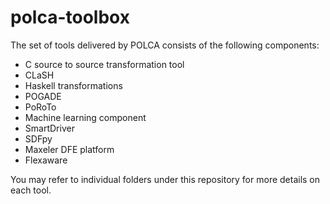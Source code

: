 # polca-toolbox

The set of tools delivered by POLCA consists of the following components:

* C source to source transformation tool
* CLaSH
* Haskell transformations
* POGADE
* PoRoTo
* Machine learning component
* SmartDriver
* SDFpy
* Maxeler DFE platform
* Flexaware

You may refer to individual folders under this repository for more details on each tool.
